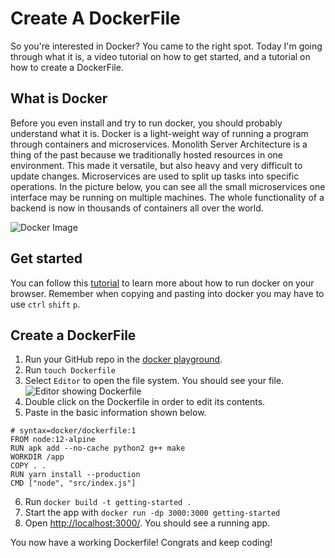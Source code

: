 # Create A DockerFile

So you're interested in Docker? You came to the right spot. Today I'm going through what it is, a video tutorial on how to get started, and a tutorial on how to create a DockerFile.

## What is Docker

Before you even install and try to run docker, you should probably understand what it is. Docker is a light-weight way of running a program through containers and microservices. Monolith Server Architecture is a thing of the past because we traditionally hosted resources in one environment. This made it versatile, but also heavy and very difficult to update changes. Microservices are used to split up tasks into specific operations. In the picture below, you can see all the small microservices one interface may be running on multiple machines. The whole functionality of a backend is now in thousands of containers all over the world.

![Docker Image](https://dev-to-uploads.s3.amazonaws.com/uploads/articles/q483pnmlbt8321ekuitl.png)

## Get started

You can follow this [tutorial](https://youtu.be/UOC5hksJoSM) to learn more about how to run docker on your browser. Remember when copying and pasting into docker you may have to use `ctrl` `shift` `p`.

## Create a DockerFile

1. Run your GitHub repo in the [docker playground](https://labs.play-with-docker.com/).
2. Run `touch Dockerfile`
3. Select `Editor` to open the file system. You should see your file.
   ![Editor showing Dockerfile](https://dev-to-uploads.s3.amazonaws.com/uploads/articles/iq408hdikhprtv01uhxy.png)
4. Double click on the Dockerfile in order to edit its contents.
5. Paste in the basic information shown below.

```
# syntax=docker/dockerfile:1
FROM node:12-alpine
RUN apk add --no-cache python2 g++ make
WORKDIR /app
COPY . .
RUN yarn install --production
CMD ["node", "src/index.js"]
```

6. Run `docker build -t getting-started .`
7. Start the app with `docker run -dp 3000:3000 getting-started`
8. Open [http://localhost:3000/](http://localhost:3000/). You should see a running app.

You now have a working Dockerfile! Congrats and keep coding!
